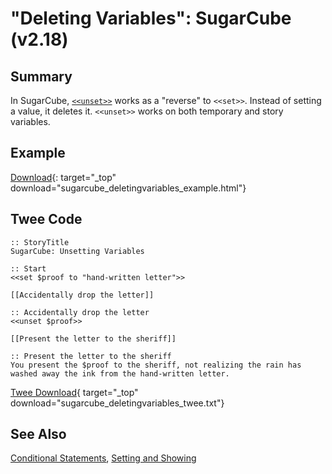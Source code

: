# "Deleting Variables": SugarCube (v2.18)

## Summary

In SugarCube, [`<<unset>>`](http://www.motoslave.net/sugarcube/2/docs/#macros-macro-unset) works as a "reverse" to `<<set>>`. Instead of setting a value, it deletes it. `<<unset>>` works on both temporary and story variables.

## Example

[Download](sugarcube_deletingvariables_example.html){: target="_top" download="sugarcube_deletingvariables_example.html"}

## Twee Code

```twee
:: StoryTitle
SugarCube: Unsetting Variables

:: Start
<<set $proof to "hand-written letter">>

[[Accidentally drop the letter]]

:: Accidentally drop the letter
<<unset $proof>>

[[Present the letter to the sheriff]]

:: Present the letter to the sheriff
You present the $proof to the sheriff, not realizing the rain has washed away the ink from the hand-written letter.

```

[Twee Download](sugarcube_deletingvariables_twee.txt){ target="_top" download="sugarcube_deletingvariables_twee.txt"}

## See Also

[Conditional Statements](../../conditionalstatements/sugarcube/sugarcube_conditionalstatements.md), [Setting and Showing](../../settingandshowing/sugarcube/sugarcube_settingandshowing.md)
